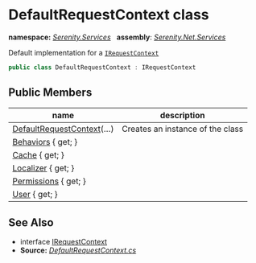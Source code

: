 # DefaultRequestContext class
**namespace:** *[Serenity.Services](../README.md#serenity.services-namespace)*   **assembly**: *[Serenity.Net.Services](../README.md)*

Default implementation for a [`IRequestContext`](IRequestContext.md)

```csharp
public class DefaultRequestContext : IRequestContext
```

## Public Members

| name | description |
| --- | --- |
| [DefaultRequestContext](DefaultRequestContext/DefaultRequestContext.md)(…) | Creates an instance of the class |
| [Behaviors](DefaultRequestContext/Behaviors.md) { get; } |  |
| [Cache](DefaultRequestContext/Cache.md) { get; } |  |
| [Localizer](DefaultRequestContext/Localizer.md) { get; } |  |
| [Permissions](DefaultRequestContext/Permissions.md) { get; } |  |
| [User](DefaultRequestContext/User.md) { get; } |  |

## See Also

* interface [IRequestContext](IRequestContext.md)
* **Source:** *[DefaultRequestContext.cs](https://github.com/serenity-is/Serenity/blob/master/src/Serenity.Net.Services/RequestHandlers/Repository/DefaultRequestContext.cs)*